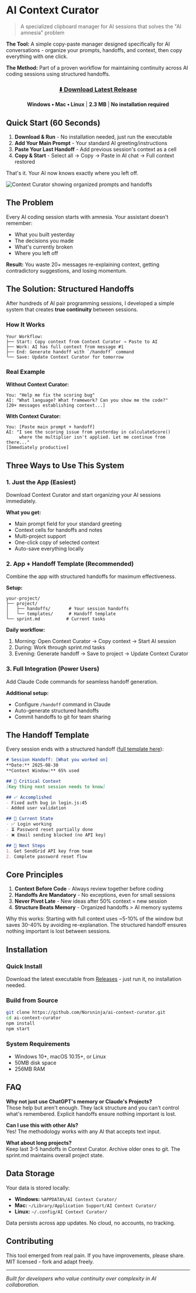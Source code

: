 # AI Context Curator

> A specialized clipboard manager for AI sessions that solves the "AI amnesia" problem

**The Tool:** A simple copy-paste manager designed specifically for AI conversations - organize your prompts, handoffs, and context, then copy everything with one click.

**The Method:** Part of a proven workflow for maintaining continuity across AI coding sessions using structured handoffs.

<div align="center">
  
### [⬇️ Download Latest Release](https://github.com/Norsninja/ai-context-curator/releases/latest)
**Windows • Mac • Linux** | **2.3 MB** | **No installation required**

</div>

## Quick Start (60 Seconds)

1. **Download & Run** - No installation needed, just run the executable
2. **Add Your Main Prompt** - Your standard AI greeting/instructions
3. **Paste Your Last Handoff** - Add previous session's context as a cell
4. **Copy & Start** - Select all → Copy → Paste in AI chat → Full context restored

That's it. Your AI now knows exactly where you left off.

![Context Curator showing organized prompts and handoffs](images/screenshot-expanded.jpg)

## The Problem

Every AI coding session starts with amnesia. Your assistant doesn't remember:
- What you built yesterday
- The decisions you made  
- What's currently broken
- Where you left off

**Result:** You waste 20+ messages re-explaining context, getting contradictory suggestions, and losing momentum.

## The Solution: Structured Handoffs

After hundreds of AI pair programming sessions, I developed a simple system that creates **true continuity** between sessions.

### How It Works

```
Your Workflow:
├── Start: Copy context from Context Curator → Paste to AI
├── Work: AI has full context from message #1
├── End: Generate handoff with `/handoff` command
└── Save: Update Context Curator for tomorrow
```

### Real Example

**Without Context Curator:**
```
You: "Help me fix the scoring bug"
AI: "What language? What framework? Can you show me the code?"
[20+ messages establishing context...]
```

**With Context Curator:**
```
You: [Paste main prompt + handoff]
AI: "I see the scoring issue from yesterday in calculateScore() 
     where the multiplier isn't applied. Let me continue from there..."
[Immediately productive]
```

## Three Ways to Use This System

### 1. Just the App (Easiest)

Download Context Curator and start organizing your AI sessions immediately.

**What you get:**
- Main prompt field for your standard greeting
- Context cells for handoffs and notes
- Multi-project support
- One-click copy of selected context
- Auto-save everything locally

### 2. App + Handoff Template (Recommended)

Combine the app with structured handoffs for maximum effectiveness.

**Setup:**
```
your-project/
├── project/
│   ├── handoffs/       # Your session handoffs
│   └── templates/      # Handoff template
└── sprint.md          # Current tasks
```

**Daily workflow:**
1. Morning: Open Context Curator → Copy context → Start AI session
2. During: Work through sprint.md tasks
3. Evening: Generate handoff → Save to project → Update Context Curator

### 3. Full Integration (Power Users)

Add Claude Code commands for seamless handoff generation.

**Additional setup:**
- Configure `/handoff` command in Claude
- Auto-generate structured handoffs
- Commit handoffs to git for team sharing

## The Handoff Template

Every session ends with a structured handoff ([full template here](project/templates/HANDOFF_TEMPLATE.md)):

```markdown
# Session Handoff: [What you worked on]
**Date:** 2025-08-30
**Context Window:** 65% used

## 🎯 Critical Context
[Key thing next session needs to know]

## ✅ Accomplished
- Fixed auth bug in login.js:45
- Added user validation

## 🚧 Current State
- ✅ Login working
- ⏳ Password reset partially done
- ❌ Email sending blocked (no API key)

## 🚨 Next Steps
1. Get SendGrid API key from team
2. Complete password reset flow
```

## Core Principles

1. **Context Before Code** - Always review together before coding
2. **Handoffs Are Mandatory** - No exceptions, even for small sessions
3. **Never Pivot Late** - New ideas after 50% context = new session
4. **Structure Beats Memory** - Organized handoffs > AI memory systems

Why this works: Starting with full context uses ~5-10% of the window but saves 30-40% by avoiding re-explanation. The structured handoff ensures nothing important is lost between sessions.

## Installation

### Quick Install
Download the latest executable from [Releases](https://github.com/Norsninja/ai-context-curator/releases) - just run it, no installation needed.

### Build from Source
```bash
git clone https://github.com/Norsninja/ai-context-curator.git
cd ai-context-curator
npm install
npm start
```

### System Requirements
- Windows 10+, macOS 10.15+, or Linux
- 50MB disk space
- 256MB RAM

## FAQ

**Why not just use ChatGPT's memory or Claude's Projects?**  
Those help but aren't enough. They lack structure and you can't control what's remembered. Explicit handoffs ensure nothing important is lost.

**Can I use this with other AIs?**  
Yes! The methodology works with any AI that accepts text input.

**What about long projects?**  
Keep last 3-5 handoffs in Context Curator. Archive older ones to git. The sprint.md maintains overall project state.

## Data Storage

Your data is stored locally:
- **Windows:** `%APPDATA%/AI Context Curator/`
- **Mac:** `~/Library/Application Support/AI Context Curator/`
- **Linux:** `~/.config/AI Context Curator/`

Data persists across app updates. No cloud, no accounts, no tracking.

## Contributing

This tool emerged from real pain. If you have improvements, please share. MIT licensed - fork and adapt freely.

---

*Built for developers who value continuity over complexity in AI collaboration.*